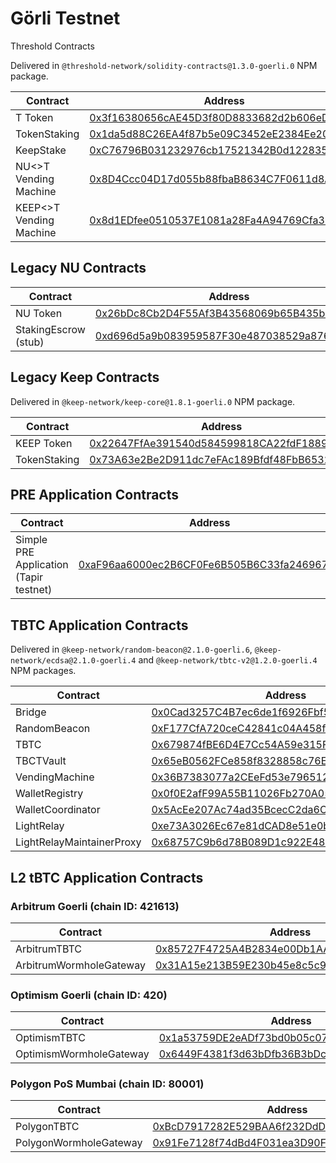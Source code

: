 # Görli Testnet

Threshold Contracts

Delivered in `@threshold-network/solidity-contracts@1.3.0-goerli.0` NPM package.

<table><thead><tr><th width="209.54782383508018">Contract</th><th>Address</th></tr></thead><tbody><tr><td>T Token</td><td><a href="https://goerli.etherscan.io/address/0x3f16380656cAE45D3f80D8833682d2b606eD094A">0x3f16380656cAE45D3f80D8833682d2b606eD094A</a></td></tr><tr><td>TokenStaking</td><td><a href="https://goerli.etherscan.io/address/0x1da5d88C26EA4f87b5e09C3452eE2384Ee20DC75">0x1da5d88C26EA4f87b5e09C3452eE2384Ee20DC75</a></td></tr><tr><td>KeepStake</td><td><a href="https://goerli.etherscan.io/address/0xC76796B031232976cb17521342B0d12283588E6F">0xC76796B031232976cb17521342B0d12283588E6F</a></td></tr><tr><td>NU&#x3C;>T Vending Machine</td><td><a href="https://goerli.etherscan.io/address/0x8D4Ccc04D17d055b88fbaB8634C7F0611d8Aa946">0x8D4Ccc04D17d055b88fbaB8634C7F0611d8Aa946</a></td></tr><tr><td>KEEP&#x3C;>T Vending Machine</td><td><a href="https://goerli.etherscan.io/address/0x8d1EDfee0510537E1081a28Fa4A94769Cfa3969a">0x8d1EDfee0510537E1081a28Fa4A94769Cfa3969a</a></td></tr></tbody></table>

## Legacy NU Contracts

| Contract             | Address                                                                                                                      |
| -------------------- | ---------------------------------------------------------------------------------------------------------------------------- |
| NU Token             | [0x26bDc8Cb2D4F55Af3B43568069b65B435bCdc32c](https://goerli.etherscan.io/address/0x26bDc8Cb2D4F55Af3B43568069b65B435bCdc32c) |
| StakingEscrow (stub) | [0xd696d5a9b083959587F30e487038529a876b08C2](https://goerli.etherscan.io/address/0xd696d5a9b083959587F30e487038529a876b08C2) |

## Legacy Keep Contracts

Delivered in `@keep-network/keep-core@1.8.1-goerli.0` NPM package.

| Contract     | Address                                                                                                                      |
| ------------ | ---------------------------------------------------------------------------------------------------------------------------- |
| KEEP Token   | [0x22647FfAe391540d584599818CA22fdF18890753](https://goerli.etherscan.io/address/0x22647FfAe391540d584599818CA22fdF18890753) |
| TokenStaking | [0x73A63e2Be2D911dc7eFAc189Bfdf48FbB6532B5b](https://goerli.etherscan.io/address/0x73A63e2Be2D911dc7eFAc189Bfdf48FbB6532B5b) |

## PRE Application Contracts

| Contract                               | Address                                                                                                                      |
| -------------------------------------- | ---------------------------------------------------------------------------------------------------------------------------- |
| Simple PRE Application (Tapir testnet) | [0xaF96aa6000ec2B6CF0Fe6B505B6C33fa246967Ca](https://goerli.etherscan.io/address/0xaf96aa6000ec2b6cf0fe6b505b6c33fa246967ca) |

## TBTC Application Contracts

Delivered in `@keep-network/random-beacon@2.1.0-goerli.6`, `@keep-network/ecdsa@2.1.0-goerli.4` and `@keep-network/tbtc-v2@1.2.0-goerli.4` NPM packages.

| Contract                  | Address                                                                                                                      |
| ------------------------- | ---------------------------------------------------------------------------------------------------------------------------- |
| Bridge                    | [0x0Cad3257C4B7ec6de1f6926Fbf5714255a6632c3](https://goerli.etherscan.io/address/0x0Cad3257C4B7ec6de1f6926Fbf5714255a6632c3) |
| RandomBeacon              | [0xF177CfA720ceC42841c04A458f6c68e1243C1b49](https://goerli.etherscan.io/address/0xF177CfA720ceC42841c04A458f6c68e1243C1b49) |
| TBTC                      | [0x679874fBE6D4E7Cc54A59e315FF1eB266686a937](https://goerli.etherscan.io/address/0x679874fbe6d4e7cc54a59e315ff1eb266686a937) |
| TBCTVault                 | [0x65eB0562FCe858f8328858c76E689aBedB78621F](https://goerli.etherscan.io/address/0x65eB0562FCe858f8328858c76E689aBedB78621F) |
| VendingMachine            | [0x36B7383077a2CEeFd53e796512760a1888cEeb97](https://goerli.etherscan.io/address/0x36B7383077a2CEeFd53e796512760a1888cEeb97) |
| WalletRegistry            | [0x0f0E2afF99A55B11026Fb270A05f04d37724dE86](https://goerli.etherscan.io/address/0x0f0E2afF99A55B11026Fb270A05f04d37724dE86) |
| WalletCoordinator         | [0x5AcEe207Ac74ad35BcecC2da6CEE2Fe10D47E0EC](https://goerli.etherscan.io/address/0x5AcEe207Ac74ad35BcecC2da6CEE2Fe10D47E0EC) |
| LightRelay                | [0xe73A3026Ec67e81dCAD8e51e0bD420C9702e73a8](https://goerli.etherscan.io/address/0xe73a3026ec67e81dcad8e51e0bd420c9702e73a8) |
| LightRelayMaintainerProxy | [0x68757C9b6d78B089D1c922E4864Edf6d2bC2F3aC](https://goerli.etherscan.io/address/0x68757C9b6d78B089D1c922E4864Edf6d2bC2F3aC) |

## L2 tBTC Application Contracts

### Arbitrum Goerli (chain ID: 421613)

| Contract                | Address                                                                                                                     |
| ----------------------- | --------------------------------------------------------------------------------------------------------------------------- |
| ArbitrumTBTC            | [0x85727F4725A4B2834e00Db1AA8e1b843a188162F](https://goerli.arbiscan.io/address/0x85727F4725A4B2834e00Db1AA8e1b843a188162F) |
| ArbitrumWormholeGateway | [0x31A15e213B59E230b45e8c5c99dAFAc3d1236Ee2](https://goerli.arbiscan.io/address/0x31A15e213B59E230b45e8c5c99dAFAc3d1236Ee2) |

### Optimism Goerli (chain ID: 420)

| Contract                | Address                                                                                                                               |
| ----------------------- | ------------------------------------------------------------------------------------------------------------------------------------- |
| OptimismTBTC            | [0x1a53759DE2eADf73bd0b05c07a4F1F5B7912dA3d](https://goerli-optimism.etherscan.io/address/0x1a53759DE2eADf73bd0b05c07a4F1F5B7912dA3d) |
| OptimismWormholeGateway | [0x6449F4381f3d63bDfb36B3bDc375724aD3cD4621](https://goerli-optimism.etherscan.io/address/0x6449F4381f3d63bDfb36B3bDc375724aD3cD4621) |

### Polygon PoS Mumbai (chain ID: 80001)

| Contract               | Address                                                                                                                         |
| ---------------------- | ------------------------------------------------------------------------------------------------------------------------------- |
| PolygonTBTC            | [0xBcD7917282E529BAA6f232DdDc75F3901245A492](https://mumbai.polygonscan.com/address/0xBcD7917282E529BAA6f232DdDc75F3901245A492) |
| PolygonWormholeGateway | [0x91Fe7128f74dBd4F031ea3D90FC5Ea4DCfD81818](https://mumbai.polygonscan.com/address/0x91fe7128f74dbd4f031ea3d90fc5ea4dcfd81818) |
